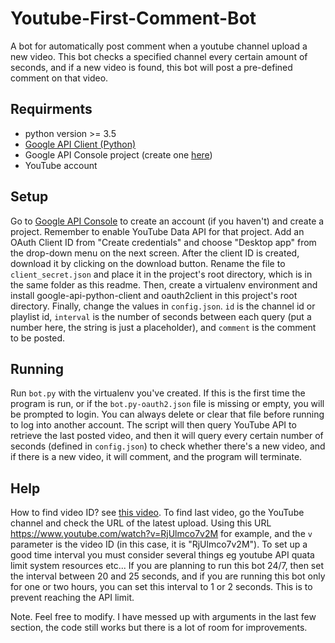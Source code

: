 # Youtube-First-Comment-Bot
A bot for automatically post comment when a youtube channel upload a new video. This bot checks a specified channel
every certain amount of seconds, and if a new video is found, this bot will post a pre-defined comment on that video.

## Requirments
- python version >= 3.5
- [Google API Client (Python)](https://github.com/googleapis/google-api-python-client)
- Google API Console project (create one [here](https://console.developers.google.com/))
- YouTube account

## Setup
Go to [Google API Console](https://console.developers.google.com/) to create an account (if you haven't) and create a
project. Remember to enable YouTube Data API for that project. Add an OAuth Client ID from "Create credentials" and
choose "Desktop app" from the drop-down menu on the next screen. After the client ID is created, download it by clicking
on the download button. Rename the file to `client_secret.json` and place it in the project's root directory, which is
in the same folder as this readme. Then, create a virtualenv environment and install google-api-python-client and
oauth2client in this project's root directory. Finally, change the values in `config.json`. `id` is the channel id or
playlist id, `interval` is the number of seconds between each query (put a number here, the string is just a
placeholder), and `comment` is the comment to be posted.

## Running
Run `bot.py` with the virtualenv you've created. If this is the first time the program is run, or if the
`bot.py-oauth2.json` file is missing or empty, you will be prompted to login. You can always delete or clear that file
before running to log into another account. The script will then query YouTube API to retrieve the last posted video,
and then it will query every certain number of seconds (defined in `config.json`) to check whether there's a new video,
and if there is a new video, it will comment, and the program will terminate.

## Help
How to find video ID? see [this video](https://www.youtube.com/watch?v=RjUlmco7v2M).
To find last video, go the YouTube channel and check the URL of the latest upload. Using this URL
https://www.youtube.com/watch?v=RjUlmco7v2M for example, and the `v` parameter is the video ID (in this case, it is
"RjUlmco7v2M"). To set up a good time interval you must consider several things eg youtube API quata limit system
resources etc... If you are planning to run this bot 24/7, then set the interval between 20 and 25 seconds, and if you
are running this bot only for one or two hours, you can set this interval to 1 or 2 seconds. This is to prevent reaching
the API limit.

Note.
Feel free to modify. I have messed up with arguments in the last few section, the code still works but there is a lot of
room for improvements.
